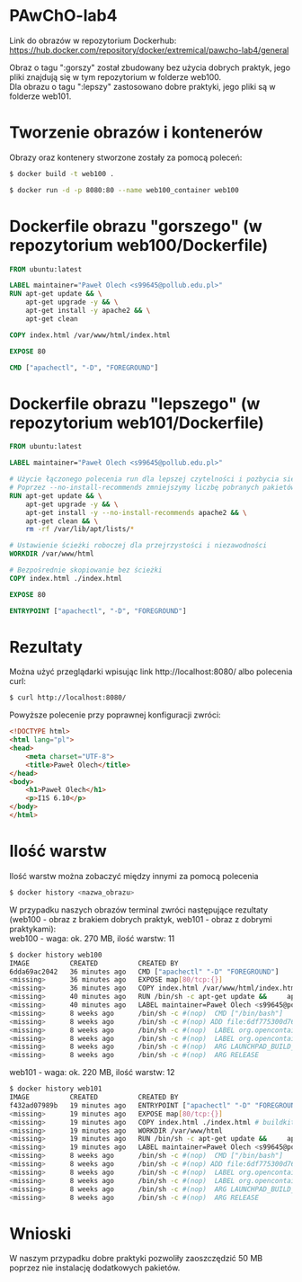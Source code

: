 # PAwChO-lab4

Link do obrazów w repozytorium Dockerhub: https://hub.docker.com/repository/docker/extremical/pawcho-lab4/general

Obraz o tagu ":gorszy" został zbudowany bez użycia dobrych praktyk, jego pliki znajdują się w tym repozytorium w folderze web100.\
Dla obrazu o tagu ":lepszy" zastosowano dobre praktyki, jego pliki są w folderze web101.

# Tworzenie obrazów i kontenerów

Obrazy oraz kontenery stworzone zostały za pomocą poleceń:
```bash
$ docker build -t web100 .
```
```bash
$ docker run -d -p 8080:80 --name web100_container web100
```

# Dockerfile obrazu "gorszego" (w repozytorium web100/Dockerfile)

```dockerfile
FROM ubuntu:latest

LABEL maintainer="Paweł Olech <s99645@pollub.edu.pl>"
RUN apt-get update && \
    apt-get upgrade -y && \
    apt-get install -y apache2 && \
    apt-get clean

COPY index.html /var/www/html/index.html

EXPOSE 80

CMD ["apachectl", "-D", "FOREGROUND"]
```

# Dockerfile obrazu "lepszego" (w repozytorium web101/Dockerfile)

```dockerfile
FROM ubuntu:latest

LABEL maintainer="Paweł Olech <s99645@pollub.edu.pl>"

# Użycie łączonego polecenia run dla lepszej czytelności i pozbycia się ewentualnych błędów
# Poprzez --no-install-recommends zmniejszymy liczbę pobranych pakietów
RUN apt-get update && \
    apt-get upgrade -y && \
    apt-get install -y --no-install-recommends apache2 && \
    apt-get clean && \
    rm -rf /var/lib/apt/lists/*

# Ustawienie ścieżki roboczej dla przejrzystości i niezawodności
WORKDIR /var/www/html

# Bezpośrednie skopiowanie bez ścieżki
COPY index.html ./index.html

EXPOSE 80

ENTRYPOINT ["apachectl", "-D", "FOREGROUND"]
```

# Rezultaty

Można użyć przeglądarki wpisując link http://localhost:8080/ albo polecenia curl:
```bash
$ curl http://localhost:8080/
```
Powyższe polecenie przy poprawnej konfiguracji zwróci:
```html
<!DOCTYPE html>
<html lang="pl">
<head>
    <meta charset="UTF-8">
    <title>Paweł Olech</title>
</head>
<body>
    <h1>Paweł Olech</h1>
    <p>I1S 6.10</p>
</body>
</html>
```

# Ilość warstw

Ilość warstw można zobaczyć między innymi za pomocą polecenia
```bash
$ docker history <nazwa_obrazu>
```
W przypadku naszych obrazów terminal zwróci następujące rezultaty (web100 - obraz z brakiem dobrych praktyk, web101 - obraz z dobrymi praktykami):\
web100 - waga: ok. 270 MB, ilość warstw: 11
```bash
$ docker history web100
IMAGE          CREATED          CREATED BY                                      SIZE      COMMENT
6dda69ac2042   36 minutes ago   CMD ["apachectl" "-D" "FOREGROUND"]             0B        buildkit.dockerfile.v0
<missing>      36 minutes ago   EXPOSE map[80/tcp:{}]                           0B        buildkit.dockerfile.v0
<missing>      36 minutes ago   COPY index.html /var/www/html/index.html # b…   177B      buildkit.dockerfile.v0
<missing>      40 minutes ago   RUN /bin/sh -c apt-get update &&     apt-get…   191MB     buildkit.dockerfile.v0
<missing>      40 minutes ago   LABEL maintainer=Paweł Olech <s99645@pollub.…   0B        buildkit.dockerfile.v0
<missing>      8 weeks ago      /bin/sh -c #(nop)  CMD ["/bin/bash"]            0B        
<missing>      8 weeks ago      /bin/sh -c #(nop) ADD file:6df775300d76441aa…   78.1MB    
<missing>      8 weeks ago      /bin/sh -c #(nop)  LABEL org.opencontainers.…   0B        
<missing>      8 weeks ago      /bin/sh -c #(nop)  LABEL org.opencontainers.…   0B        
<missing>      8 weeks ago      /bin/sh -c #(nop)  ARG LAUNCHPAD_BUILD_ARCH     0B        
<missing>      8 weeks ago      /bin/sh -c #(nop)  ARG RELEASE                  0B        
```
web101 - waga: ok. 220 MB, ilość warstw: 12
```bash
$ docker history web101
IMAGE          CREATED          CREATED BY                                      SIZE      COMMENT
f432ad07989b   19 minutes ago   ENTRYPOINT ["apachectl" "-D" "FOREGROUND"]      0B        buildkit.dockerfile.v0
<missing>      19 minutes ago   EXPOSE map[80/tcp:{}]                           0B        buildkit.dockerfile.v0
<missing>      19 minutes ago   COPY index.html ./index.html # buildkit         177B      buildkit.dockerfile.v0
<missing>      19 minutes ago   WORKDIR /var/www/html                           0B        buildkit.dockerfile.v0
<missing>      19 minutes ago   RUN /bin/sh -c apt-get update &&     apt-get…   142MB     buildkit.dockerfile.v0
<missing>      19 minutes ago   LABEL maintainer=Paweł Olech <s99645@pollub.…   0B        buildkit.dockerfile.v0
<missing>      8 weeks ago      /bin/sh -c #(nop)  CMD ["/bin/bash"]            0B        
<missing>      8 weeks ago      /bin/sh -c #(nop) ADD file:6df775300d76441aa…   78.1MB    
<missing>      8 weeks ago      /bin/sh -c #(nop)  LABEL org.opencontainers.…   0B        
<missing>      8 weeks ago      /bin/sh -c #(nop)  LABEL org.opencontainers.…   0B        
<missing>      8 weeks ago      /bin/sh -c #(nop)  ARG LAUNCHPAD_BUILD_ARCH     0B        
<missing>      8 weeks ago      /bin/sh -c #(nop)  ARG RELEASE                  0B 
```

# Wnioski

W naszym przypadku dobre praktyki pozwoliły zaoszczędzić 50 MB poprzez nie instalację dodatkowych pakietów.

